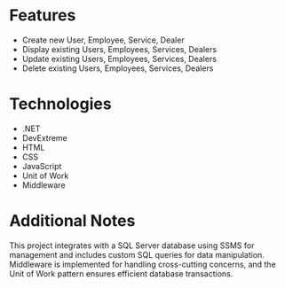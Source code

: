 # Features
- Create new User, Employee, Service, Dealer
- Display existing Users, Employees, Services, Dealers
- Update existing Users, Employees, Services, Dealers
- Delete existing Users, Employees, Services, Dealers

# Technologies
- .NET
- DevExtreme
- HTML
- CSS
- JavaScript
- Unit of Work
- Middleware

# Additional Notes
This project integrates with a SQL Server database using SSMS for management and includes custom SQL queries for data manipulation. Middleware is implemented for handling cross-cutting concerns, and the Unit of Work pattern ensures efficient database transactions.
